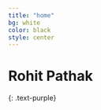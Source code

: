 ```yaml
---
title: "home"
bg: white
color: black
style: center
---
```


<span class="fa-stack subtlecircle" style="font-size:100px; background:rgba(255,166,0,0.1)">
 <i class="fa fa-circle fa-stack-2x text-white"></i>
</span>

# Rohit Pathak
{: .text-purple}
